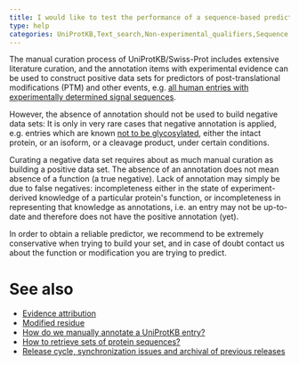 ```yaml
---
title: I would like to test the performance of a sequence-based prediction method: Can I use UniProt to build a negative data set?
type: help
categories: UniProtKB,Text_search,Non-experimental_qualifiers,Sequence,Biocuration,faq
---
```


The manual curation process of UniProtKB/Swiss-Prot includes extensive literature curation, and the annotation items with experimental evidence can be used to construct positive data sets for predictors of post-translational modifications (PTM) and other events, e.g. [all human entries with experimentally determined signal sequences](https://www.uniprot.org/uniprotkb?query=(ft_signal_exp:*)%20AND%20(organism_id:9606)).

However, the absence of annotation should not be used to build negative data sets: It is only in very rare cases that negative annotation is applied, e.g. entries which are known [not to be glycosylated](https://www.uniprot.org/uniprotkb?query=%28cc_ptm_exp%3A%22not+glycosylated%22%29&fields=accession%2Creviewed%2Cid%2Cprotein_name%2Cgene_names%2Clength%2Ccc_ptm&view=table), either the intact protein, or an isoform, or a cleavage product, under certain conditions.

Curating a negative data set requires about as much manual curation as building a positive data set. The absence of an annotation does not mean absence of a function (a true negative). Lack of annotation may simply be due to false negatives: incompleteness either in the state of experiment-derived knowledge of a particular protein's function, or incompleteness in representing that knowledge as annotations, i.e. an entry may not be up-to-date and therefore does not have the positive annotation (yet).

In order to obtain a reliable predictor, we recommend to be extremely conservative when trying to build your set, and in case of doubt contact us about the function or modification you are trying to predict.

# See also

- [Evidence attribution](https://www.uniprot.org/help/evidences)
- [Modified residue](https://www.uniprot.org/help/mod_res)
- [How do we manually annotate a UniProtKB entry?](https://www.uniprot.org/help/manual_curation)
- [How to retrieve sets of protein sequences?](https://www.uniprot.org/help/retrieve_sets)
- [Release cycle, synchronization issues and archival of previous releases](https://www.uniprot.org/help/synchronization)
